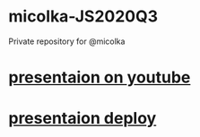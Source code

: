 # micolka-JS2020Q3
Private repository for @micolka
# [presentaion on youtube](https://youtu.be/76PluUplDA0)
# [presentaion deploy](https://micolka-presentation.netlify.app/)
